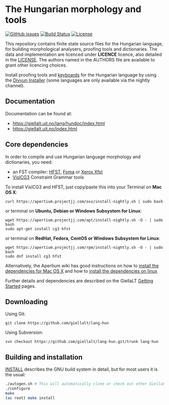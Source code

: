 The Hungarian morphology and tools
==========================================

[![GitHub issues](https://img.shields.io/github/issues-raw/giellalt/lang-hun)](https://github.com/giellalt/lang-hun/issues)
[![Build Status](https://github.com/giellalt/lang-hun/workflows/Speller%20CI+CD/badge.svg)](https://github.com/giellalt/lang-hun/actions)
[![License](https://img.shields.io/github/license/giellalt/lang-hun)](https://raw.githubusercontent.com/giellalt/lang-hun/main/LICENSE)

This repository contains finite state source files for the Hungarian language,
for building morphological analysers, proofing tools
and dictionaries. The data and implementation are licenced under __LICENCE__
licence, also detailed in the
[LICENSE](https://github.com/giellalt/lang-hun/blob/main/LICENSE). The
authors named in the AUTHORS file are available to grant other licencing
choices.

Install proofing tools and [keyboards](https://github.com/giellalt/keyboard-hun)
for the Hungarian language by using the [Divvun Installer](http://divvun.no)
(some languages are only available via the nightly channel).

Documentation
-------------

Documentation can be found at:

-   <https://giellalt.uit.no/lang/hundoc/index.html>
-   <https://giellalt.uit.no/index.html>

Core dependencies
-----------------

In order to compile and use Hungarian language morphology and
dictionaries, you need:

- an FST compiler: [HFST](https://github.com/hfst/hfst), [Foma](https://github.com/mhulden/foma) or [Xerox Xfst](https://web.stanford.edu/~laurik/fsmbook/home.html)
- [VislCG3](https://visl.sdu.dk/svn/visl/tools/vislcg3/trunk) Constraint Grammar tools

To install VislCG3 and HFST, just copy/paste this into your Terminal on **Mac OS X**:

```
curl https://apertium.projectjj.com/osx/install-nightly.sh | sudo bash
```

or terminal on **Ubuntu, Debian or Windows Subsystem for Linux**:

```
wget https://apertium.projectjj.com/apt/install-nightly.sh -O - | sudo bash
sudo apt-get install cg3 hfst
```

or terminal on **RedHat, Fedora, CentOS or Windows Subsystem for Linux**:

```
wget https://apertium.projectjj.com/rpm/install-nightly.sh -O - | sudo bash
sudo dnf install cg3 hfst
```

Alternatively, the Apertium wiki has good instructions on how to [install the dependencies for Mac
OS X](https://wiki.apertium.org/wiki/Apertium_on_Mac_OS_X) and how to [install
the dependencies on
linux](https://wiki.apertium.org/wiki/Installation_of_grammar_libraries)

Further details and dependencies are described on the GiellaLT [Getting Started](https://giellalt.uit.no/infra/GettingStarted.html) pages.

Downloading
-----------

Using Git:
```
git clone https://github.com/giellalt/lang-hun
```

Using Subversion:
```
svn checkout https://github.com/giellalt/lang-hun.git/trunk lang-hun
```

Building and installation
-------------------------

[INSTALL](https://github.com/giellalt/lang-hun/blob/main/INSTALL)
describes the GNU build system in detail, but for most users it is the usual:

```sh
./autogen.sh # This will automatically clone or check out other GiellaLT dependencies
./configure
make
(as root) make install
```
